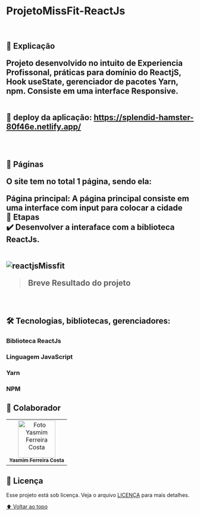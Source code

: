 # ProjetoMissFit-ReactJs

  <br><h2>📄 Explicação

Projeto desenvolvido no intuito de Experiencia Profissonal, práticas para domínio do ReactjS, Hook useState, gerenciador de pacotes Yarn, npm. Consiste em uma interface Responsive.
  
 <br> 🚀 deploy da aplicação: https://splendid-hamster-80f46e.netlify.app/


<br><h2>📁 Páginas
<p>O site tem no total 1 página, sendo ela:
<p>Página principal: A página principal consiste em uma interface com input para colocar a cidade
<br>🎯 Etapas
<br>✔️ Desenvolver a interaface com a biblioteca ReactJs. 
<br>
  <br>

  ![reactjsMissfit](https://user-images.githubusercontent.com/97356148/193889788-d62984ce-948c-4f06-a188-130cd19f56d8.png)

  > Breve Resultado do projeto
  <br>
 

<h2>🛠 Tecnologias, bibliotecas, gerenciadores:
<br><h3>Biblioteca ReactJs
<br><h3>Linguagem JavaScript
<br><h3>Yarn
<br><h3>NPM


## 🤝 Colaborador

<table>
  <tr>
    <td align="center">
      <a href="#">
        <img src="https://user-images.githubusercontent.com/97356148/192656802-5a792531-2020-4d55-a5bb-11ac8cee1bb1.JPG" width="100px;" alt="Foto Yasmim Ferreira Costa"/><br>
        <sub>
          <b>Yasmim Ferreira Costa</b>
        </sub>
      </a>
    </td>
  </tr>
</table>


## 📝 Licença

Esse projeto está sob licença. Veja o arquivo [LICENÇA](LICENSE.md) para mais detalhes.

[⬆ Voltar ao topo](#ProjetoPrevisãodoTempo-ReactJs)<br>


